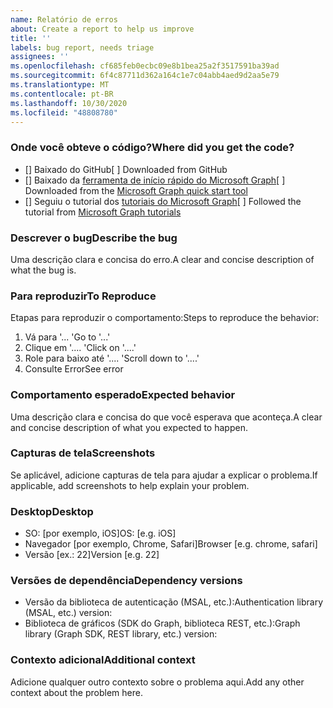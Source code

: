 ```yaml
---
name: Relatório de erros
about: Create a report to help us improve
title: ''
labels: bug report, needs triage
assignees: ''
ms.openlocfilehash: cf685feb0ecbc09e8b1bea25a2f3517591ba39ad
ms.sourcegitcommit: 6f4c87711d362a164c1e7c04abb4aed9d2aa5e79
ms.translationtype: MT
ms.contentlocale: pt-BR
ms.lasthandoff: 10/30/2020
ms.locfileid: "48808780"
---
```

### <a name="where-did-you-get-the-code"></a><span data-ttu-id="6ef50-102">Onde você obteve o código?</span><span class="sxs-lookup"><span data-stu-id="6ef50-102">Where did you get the code?</span></span>

- <span data-ttu-id="6ef50-103">[] Baixado do GitHub</span><span class="sxs-lookup"><span data-stu-id="6ef50-103">[ ] Downloaded from GitHub</span></span>
- <span data-ttu-id="6ef50-104">[] Baixado da [ferramenta de início rápido do Microsoft Graph](https://developer.microsoft.com/graph/quick-start)</span><span class="sxs-lookup"><span data-stu-id="6ef50-104">[ ] Downloaded from the [Microsoft Graph quick start tool](https://developer.microsoft.com/graph/quick-start)</span></span>
- <span data-ttu-id="6ef50-105">[] Seguiu o tutorial dos [tutoriais do Microsoft Graph](https://docs.microsoft.com/graph/tutorials)</span><span class="sxs-lookup"><span data-stu-id="6ef50-105">[ ] Followed the tutorial from [Microsoft Graph tutorials](https://docs.microsoft.com/graph/tutorials)</span></span>

### <a name="describe-the-bug"></a><span data-ttu-id="6ef50-106">Descrever o bug</span><span class="sxs-lookup"><span data-stu-id="6ef50-106">Describe the bug</span></span>

<span data-ttu-id="6ef50-107">Uma descrição clara e concisa do erro.</span><span class="sxs-lookup"><span data-stu-id="6ef50-107">A clear and concise description of what the bug is.</span></span>

### <a name="to-reproduce"></a><span data-ttu-id="6ef50-108">Para reproduzir</span><span class="sxs-lookup"><span data-stu-id="6ef50-108">To Reproduce</span></span>

<span data-ttu-id="6ef50-109">Etapas para reproduzir o comportamento:</span><span class="sxs-lookup"><span data-stu-id="6ef50-109">Steps to reproduce the behavior:</span></span>

1. <span data-ttu-id="6ef50-110">Vá para '... '</span><span class="sxs-lookup"><span data-stu-id="6ef50-110">Go to '...'</span></span>
1. <span data-ttu-id="6ef50-111">Clique em '.... '</span><span class="sxs-lookup"><span data-stu-id="6ef50-111">Click on '....'</span></span>
1. <span data-ttu-id="6ef50-112">Role para baixo até '.... '</span><span class="sxs-lookup"><span data-stu-id="6ef50-112">Scroll down to '....'</span></span>
1. <span data-ttu-id="6ef50-113">Consulte Error</span><span class="sxs-lookup"><span data-stu-id="6ef50-113">See error</span></span>

### <a name="expected-behavior"></a><span data-ttu-id="6ef50-114">Comportamento esperado</span><span class="sxs-lookup"><span data-stu-id="6ef50-114">Expected behavior</span></span>

<span data-ttu-id="6ef50-115">Uma descrição clara e concisa do que você esperava que aconteça.</span><span class="sxs-lookup"><span data-stu-id="6ef50-115">A clear and concise description of what you expected to happen.</span></span>

### <a name="screenshots"></a><span data-ttu-id="6ef50-116">Capturas de tela</span><span class="sxs-lookup"><span data-stu-id="6ef50-116">Screenshots</span></span>

<span data-ttu-id="6ef50-117">Se aplicável, adicione capturas de tela para ajudar a explicar o problema.</span><span class="sxs-lookup"><span data-stu-id="6ef50-117">If applicable, add screenshots to help explain your problem.</span></span>

### <a name="desktop"></a><span data-ttu-id="6ef50-118">Desktop</span><span class="sxs-lookup"><span data-stu-id="6ef50-118">Desktop</span></span>

- <span data-ttu-id="6ef50-119">SO: [por exemplo, iOS]</span><span class="sxs-lookup"><span data-stu-id="6ef50-119">OS: [e.g. iOS]</span></span>
- <span data-ttu-id="6ef50-120">Navegador [por exemplo, Chrome, Safari]</span><span class="sxs-lookup"><span data-stu-id="6ef50-120">Browser [e.g. chrome, safari]</span></span>
- <span data-ttu-id="6ef50-121">Versão [ex.: 22]</span><span class="sxs-lookup"><span data-stu-id="6ef50-121">Version [e.g. 22]</span></span>

### <a name="dependency-versions"></a><span data-ttu-id="6ef50-122">Versões de dependência</span><span class="sxs-lookup"><span data-stu-id="6ef50-122">Dependency versions</span></span>

- <span data-ttu-id="6ef50-123">Versão da biblioteca de autenticação (MSAL, etc.):</span><span class="sxs-lookup"><span data-stu-id="6ef50-123">Authentication library (MSAL, etc.) version:</span></span>
- <span data-ttu-id="6ef50-124">Biblioteca de gráficos (SDK do Graph, biblioteca REST, etc.):</span><span class="sxs-lookup"><span data-stu-id="6ef50-124">Graph library (Graph SDK, REST library, etc.) version:</span></span>

### <a name="additional-context"></a><span data-ttu-id="6ef50-125">Contexto adicional</span><span class="sxs-lookup"><span data-stu-id="6ef50-125">Additional context</span></span>

<span data-ttu-id="6ef50-126">Adicione qualquer outro contexto sobre o problema aqui.</span><span class="sxs-lookup"><span data-stu-id="6ef50-126">Add any other context about the problem here.</span></span>
